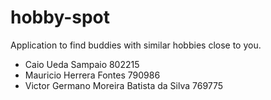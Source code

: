 # hobby-spot
Application to find buddies with similar hobbies close to you.

- Caio Ueda Sampaio 802215
- Mauricio Herrera Fontes 790986
- Victor Germano Moreira Batista da Silva 769775
